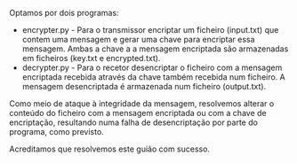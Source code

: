 Optamos por dois programas:

* encrypter.py - Para o transmissor encriptar um ficheiro (input.txt) que contem uma mensagem e gerar uma chave para encriptar essa mensagem. Ambas a chave a a mensagem encriptada são armazenadas em ficheiros (key.txt e encrypted.txt).
* decrypter.py - Para o recetor desencriptar o ficheiro com a mensagem encriptada recebida através da chave também recebida num ficheiro. A mensagem desencriptada é armazenada num ficheiro (output.txt).

Como meio de ataque à integridade da mensagem, resolvemos alterar o conteúdo do ficheiro com a mensagem encriptada ou com a chave de encriptação, resultando numa falha de desencriptação por parte do programa, como previsto.

Acreditamos que resolvemos este guião com sucesso.
